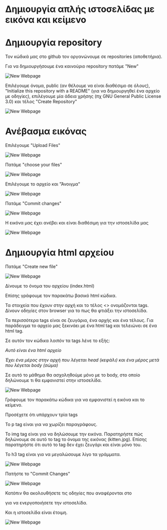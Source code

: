 # Δημιουργία απλής ιστοσελίδας με εικόνα και κείμενο

# Δημιουργία repository

Τον κώδικά μας στο github τον οργανώνουμε σε repositories (αποθετήρια).

Για να δημιουργήσουμε ένα καινούριο repository πατάμε "New"

![New Webpage](new_webpage1.png)

Επιλέγουμε όνομα, public (αν θέλουμε να είναι διαθέσιμο σε όλους), "Initialize this repository with a README" (για να δημιουργηθεί ένα αρχείο με οδηγίες), επιλέγουμε μία άδεια χρήσης (πχ GNU General Public License 3.0) και τέλος "Create Repository"

![New Webpage](new_webpage2.png)

# Ανέβασμα εικόνας

Επιλέγουμε "Upload Files"

![New Webpage](new_webpage3.png)

Πατάμε "choose your files"

![New Webpage](new_webpage4.png)

Επιλέγουμε το αρχείο και "Άνοιγμα"

![New Webpage](new_webpage5.png)

Πατάμε "Commit changes"

![New Webpage](new_webpage6.png)

Η εικόνα μας έχει ανέβει και είναι διαθέσιμη για την ιστοσελίδα μας

![New Webpage](new_webpage7.png)

# Δημιουργία html αρχείου

Πατάμε "Create new file"

![New Webpage](new_webpage8.png)

Δίνουμε το όνομα του αρχείου (index.html)

Επίσης γράφουμε τον παρακάτω βασικό html κώδικα.

Τα στοιχεία που έχουν στην αρχή και το τέλος <> ονομάζονται tags. Δίνουν οδηγίες στον browser για το πως θα φτιάξει την ιστοσελίδα.

Τα περισσότερα tags είναι σε ζευγάρια, ένα αρχής και ένα τέλους. Για παράδειγμα το αρχείο μας ξεκινάει με ένα html tag και τελειώνει σε ένα html tag.

Σε αυτόν τον κώδικα λοιπόν τα tags λένε το εξής:

*Αυτό είναι ένα html αρχείο*

*Έχει ένα μέρος στην αρχή που λέγεται head (κεφάλι) και ένα μέρος μετά που λέγεται body (σώμα)*

Σε αυτό το μάθημα θα ασχοληθούμε μόνο με το body, στο οποίο δηλώνουμε τι θα εμφανιστεί στην ιστοσελίδα.

![New Webpage](new_webpage9.png)

Γράφουμε τον παρακάτω κώδικα για να εμφανιστεί η εικόνα και το κείμενο.

Προσέχετε ότι υπάρχουν τρία tags

Το p tag είναι για να χωρίζει παραγράφους.

Το img tag είναι για να δηλώσουμε την εικόνα. Παρατηρήστε πώς δηλώνουμε σε αυτό το tag το όνομα της εικόνας (kitten.jpg). Επίσης παρατηρήστε ότι αυτό το tag δεν έχει ζευγάρι και είναι μόνο του.

Το h3 tag είναι για να μεγαλώσουμε λίγο τα γράμματα.

![New Webpage](new_webpage10.png)

Πατήστε το "Commit Changes"

![New Webpage](new_webpage11.png)

Κατόπιν θα ακολουθήσετε τις οδηγίες που αναφέρονται στο

για να ενεργοποιήσετε την ιστοσελίδα.

Και η ιστοσελίδα είναι έτοιμη. 

![New Webpage](new_webpage12.png)

